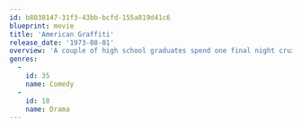 ```yaml
---
id: b8038147-31f3-43bb-bcfd-155a819d41c6
blueprint: movie
title: 'American Graffiti'
release_date: '1973-08-01'
overview: 'A couple of high school graduates spend one final night cruising the strip with their buddies before they go off to college.'
genres:
  -
    id: 35
    name: Comedy
  -
    id: 18
    name: Drama
---
```

